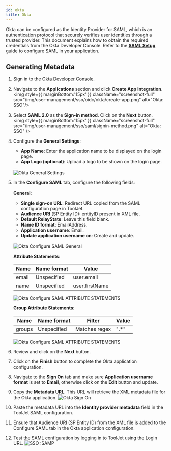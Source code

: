 ```yaml
---
id: okta
title: Okta
---
```


Okta can be configured as the Identity Provider for SAML, which is an authentication protocol that securely verifies user identities through a trusted provider. This document explains how to obtain the required credentials from the Okta Developer Console. Refer to the **[SAML Setup](/docs/user-management/sso/saml/setup)** guide to configure SAML in your application.

## Generating Metadata

1. Sign in to the [Okta Developer Console](https://developer.okta.com/).

2. Navigate to the **Applications** section and click **Create App Integration**.
    <img style={{ marginBottom:'15px' }} className="screenshot-full" src="/img/user-management/sso/oidc/okta/create-app.png" alt="Okta: SSO"/>

3. Select **SAML 2.0** as the **Sign-in method**. Click on the **Next** button.    
    <img style={{ marginBottom:'15px' }} className="screenshot-full" src="/img/user-management/sso/saml/signin-method.png" alt="Okta: SSO" />

4. Configure the **General Settings**:
    - **App Name**: Enter the application name to be displayed on the login page.
    - **App Logo (optional)**: Upload a logo to be shown on the login page. <br/><br/>
    <img className="screenshot-full" src="/img/user-management/sso/saml/okta-general-settings.png" alt="Okta General Settings" />


5. In the **Configure SAML** tab, configure the following fields: <br/><br/>
    **General**: 
    - **Single sign-on URL**: Redirect URL copied from the SAML configuration page in ToolJet.
    - **Audience URI** (SP Entity ID):  entityID present in XML file.
    - **Default RelayState**: Leave this field blank. 
    - **Name ID format**: EmailAddress.
    - **Application username**: Email.
    - **Update application username on**: Create and update. <br/><br/>
    <img className="screenshot-full img-l" src="/img/user-management/sso/saml/okta-configure-saml-general.png" alt="Okta Configure SAML General" />

    **Attribute Statements**:

    | Name | Name format | Value |
    | --- | --- | ---- |
    | email | Unspecified | user.email |
    | name | Unspecified | user.firstName |

    <img className="screenshot-full img-l" src="/img/user-management/sso/saml/okta-configure-saml-attribute.png" alt="Okta Configure SAML ATTRIBUTE STATEMENTS" />

    **Group Attribute Statements**:

    | Name | Name format | Filter | Value |
    | --- | --- | --- | --- |
    | groups | Unspecified | Matches regex | ".*" |

    <img className="screenshot-full img-l" src="/img/user-management/sso/saml/okta-grp-attribute.png" alt="Okta Configure SAML ATTRIBUTE STATEMENTS" />

6. Review and click on the **Next** button.

7. Click on the **Finish** button to complete the Okta application configuration.

8. Navigate to the **Sign On** tab and make sure **Application username format** is set to **Email**, otherwise click on the **Edit** button and update.

9. Copy the **Metadata URL**. This URL will retrieve the XML metadata file for the Okta application.
    <img className="screenshot-full img-m" src="/img/user-management/sso/saml/okta-sign-on.png" alt="Okta Sign On" />

10. Paste the metadata URL into the **Identity provider metadata** field in the ToolJet SAML configuration.

11. Ensure that Audience URI (SP Entity ID) from the XML file is added to the Configure SAML tab in the Okta application configuration.

12. Test the SAML configuration by logging in to ToolJet using the Login URL.
    <img className="screenshot-full" src="/img/sso/saml/login-v2.png" alt="SSO :SAMP" />
